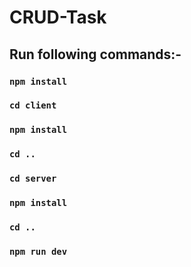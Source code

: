 # CRUD-Task

## Run following commands:-

### `npm install`
### `cd client`
### `npm install`
### `cd ..`
### `cd server`
### `npm install`
### `cd ..`
### `npm run dev`
